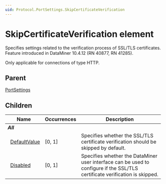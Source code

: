 ```yaml
---
uid: Protocol.PortSettings.SkipCertificateVerification
---
```


# SkipCertificateVerification element

Specifies settings related to the verification process of SSL/TLS certificates. Feature introduced in DataMiner 10.4.12 (RN 40877, RN 41285).

Only applicable for connections of type HTTP.

## Parent

[PortSettings](xref:Protocol.PortSettings)

## Children

|Name|Occurrences|Description|
|--- |--- |--- |
|***All***|||
|&nbsp;&nbsp;[DefaultValue](xref:Protocol.PortSettings.SkipCertificateVerification.DefaultValue)|[0, 1]|Specifies whether the SSL/TLS certificate verification should be skipped by default.|
|&nbsp;&nbsp;[Disabled](xref:Protocol.PortSettings.SkipCertificateVerification.Disabled)|[0, 1]|Specifies whether the DataMiner user interface can be used to configure if the SSL/TLS certificate verification is skipped.|
